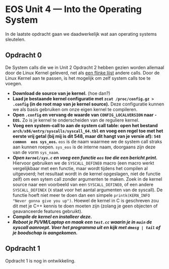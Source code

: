 # EOS Unit 4 — Into the Operating System

In de laatste opdracht gaan we daadwerkelijk wat aan operating systems sleutelen.

## Opdracht 0
De System calls die we in Unit 2 Opdracht 2 hebben gezien worden allemaal door de Linux Kernel geleverd, net als [een flinke lijst](https://www.tutorialspoint.com/unix_system_calls/index.htm) andere calls. Door de Linux Kernel aan te passen, is het mogelijk om zelf system calls toe te voegen.

- **Download de source van je kernel.** (hoe dan?)
- **Laad je bestaande kernel configuratie met `zcat /proc/config.gz > .config` (in de root map van je kernel source).** Deze configuratie kunnen we als basis gebruiken om onze eigen kernel te compileren.
- **Open `.config` en vervang de waarde van `CONFIG_LOCALVERSION` naar `-EOS`.** Zo is je kernel te onderscheiden van de reguliere kernel.
- **Voeg een system-call to aan de system call table: open het bestand `arch/x86/entry/syscalls/syscall_64.tbl` en voeg een regel toe met het eerste vrij getal (bij mij is dit 548, maar dit hangt van je versie af): `548	common	eos	sys_eos`.** `eos` is de naam waarmee we de system call straks aan kunnen roepen. `sys_eos` is de interne naam, doorgaans zijn deze van de vorm `sys_naam`.
- ***Open `kernel/sys.c` en voeg een functie `eos` toe die een bericht print.*** Hiervoor gebruiken we de `SYSCALL_DEFINE0` macro (een macro werkt vergelijkbaar met een functie, maar wordt tijdens het compilen al uitgevoerd; het resultaat wordt in de kernel opgeslagen, niet de functie zelf) om een sytem call zonder argumenten te maken. Zoek in de kernel source naar een voorbeeld van een `SYSCALL_DEFINE0`, of een andere `SYSCALL_DEFINEX` (`X` staat voor het aantal argumenten van de syscall). De functie hoeft niet meer te doen dan een simpele `printk(KERN_INFO "Never gonna give you up")`. Hoewel de kernel in C is geschreven zou dit met je C++ kennis te doen moeten zijn (zolang je geen objecten of geavanceerde features gebruikt).
- ***Compile de kernel en installeer deze.***
- ***Reboot je Pi/VM/Laptop en maak een `test.cc` waarin je in `main` de syscall aanroept. Voer het programma uit en kijk met `dmesg | tail` of je boodschap is aangekomen.***

## Opdracht 1
Opdracht 1 is nog in ontwikkeling.
